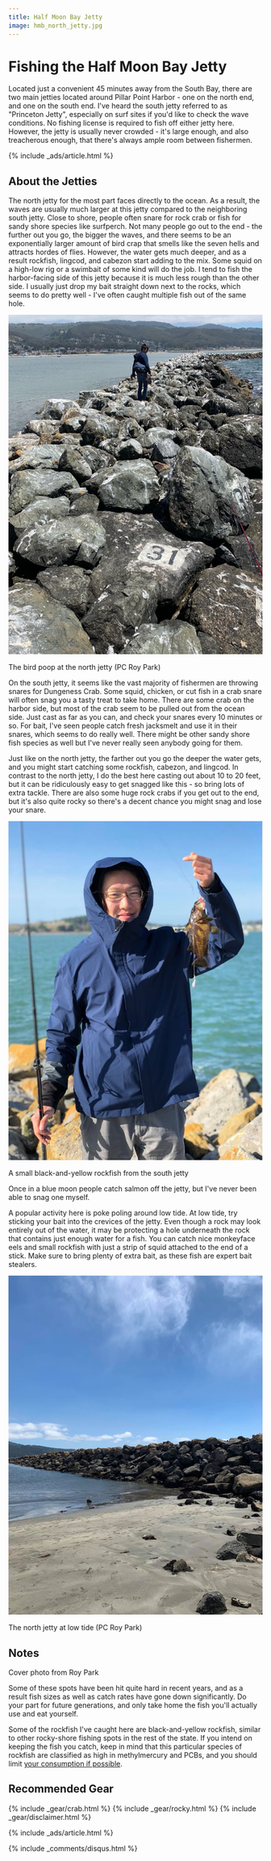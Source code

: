 ```yaml
---
title: Half Moon Bay Jetty
image: hmb_north_jetty.jpg
---
```


# Fishing the Half Moon Bay Jetty

Located just a convenient 45 minutes away from the South Bay, there are two main jetties located around Pillar Point Harbor - one on the north end, and one on the south end. I've heard the south jetty referred to as "Princeton Jetty", especially on surf sites if you'd like to check the wave conditions. No fishing license is required to fish off either jetty here. However, the jetty is usually never crowded - it's large enough, and also treacherous enough, that there's always ample room between fishermen.

{% include _ads/article.html %}

## About the Jetties

The north jetty for the most part faces directly to the ocean. As a result, the waves are usually much larger at this jetty compared to the neighboring south jetty. Close to shore, people often snare for rock crab or fish for sandy shore species like surfperch. Not many people go out to the end - the further out you go, the bigger the waves, and there seems to be an exponentially larger amount of bird crap that smells like the seven hells and attracts hordes of flies. However, the water gets much deeper, and as a result rockfish, lingcod, and cabezon start adding to the mix. Some squid on a high-low rig or a swimbait of some kind will do the job. I tend to fish the harbor-facing side of this jetty because it is much less rough than the other side. I usually just drop my bait straight down next to the rocks, which seems to do pretty well - I've often caught multiple fish out of the same hole.

![The bird poop at the north jetty](/assets/images/hmb_bird_poop.jpg)
<div class="caption">The bird poop at the north jetty (PC Roy Park)</div>

On the south jetty, it seems like the vast majority of fishermen are throwing snares for Dungeness Crab. Some squid, chicken, or cut fish in a crab snare will often snag you a tasty treat to take home. There are some crab on the harbor side, but most of the crab seem to be pulled out from the ocean side. Just cast as far as you can, and check your snares every 10 minutes or so. For bait, I've seen people catch fresh jacksmelt and use it in their snares, which seems to do really well. There might be other sandy shore fish species as well but I've never really seen anybody going for them.

Just like on the north jetty, the farther out you go the deeper the water gets, and you might start catching some rockfish, cabezon, and lingcod. In contrast to the north jetty, I do the best here casting out about 10 to 20 feet, but it can be ridiculously easy to get snagged like this - so bring lots of extra tackle. There are also some huge rock crabs if you get out to the end, but it's also quite rocky so there's a decent chance you might snag and lose your snare.

![A small black-and-yellow rockfish from the south jetty](/assets/images/hmb_andy.jpg)
<div class="caption">A small black-and-yellow rockfish from the south jetty</div>

Once in a blue moon people catch salmon off the jetty, but I've never been able to snag one myself.

A popular activity here is poke poling around low tide. At low tide, try sticking your bait into the crevices of the jetty. Even though a rock may look entirely out of the water, it may be protecting a hole underneath the rock that contains just enough water for a fish. You can catch nice monkeyface eels and small rockfish with just a strip of squid attached to the end of a stick. Make sure to bring plenty of extra bait, as these fish are expert bait stealers.

![The north jetty at low tide](/assets/images/hmb_jetty_low_tide.jpg)
<div class="caption">The north jetty at low tide (PC Roy Park)</div>

## Notes

Cover photo from Roy Park

Some of these spots have been hit quite hard in recent years, and as a result fish sizes as well as catch rates have gone down significantly. Do your part for future generations, and only take home the fish you'll actually use and eat yourself. 

Some of the rockfish I've caught here are black-and-yellow rockfish, similar to other rocky-shore fishing spots in the rest of the state. If you intend on keeping the fish you catch, keep in mind that this particular species of rockfish are classified as high in methylmercury and PCBs, and you should limit <a href="https://oehha.ca.gov/advisories/statewide-advisory-eating-fish-california-coastal-locations-without-site-specific-advice">your consumption if possible</a>.

## Recommended Gear

{% include _gear/crab.html %}
{% include _gear/rocky.html %}
{% include _gear/disclaimer.html %}

{% include _ads/article.html %}

{% include _comments/disqus.html %}